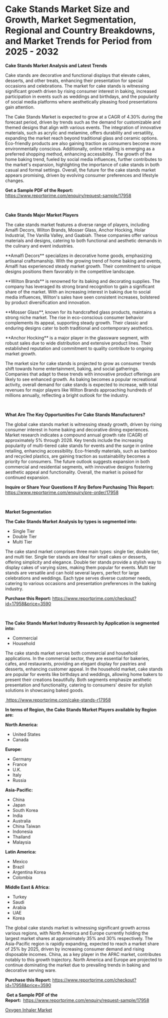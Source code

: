 <p><h1>Cake Stands Market Size and Growth, Market Segmentation, Regional and Country Breakdowns, and Market Trends for Period from 2025 -  2032</h1></p><p><strong>Cake Stands Market Analysis and Latest Trends</strong></p>
<p><p>Cake stands are decorative and functional displays that elevate cakes, desserts, and other treats, enhancing their presentation for special occasions and celebrations. The market for cake stands is witnessing significant growth driven by rising consumer interest in baking, increased participation in events such as weddings and birthdays, and the popularity of social media platforms where aesthetically pleasing food presentations gain attention.</p><p>The Cake Stands Market is expected to grow at a CAGR of 4.30% during the forecast period, driven by trends such as the demand for customizable and themed designs that align with various events. The integration of innovative materials, such as acrylic and melamine, offers durability and versatility, expanding the market reach beyond traditional glass and ceramic options. Eco-friendly products are also gaining traction as consumers become more environmentally conscious. Additionally, online retailing is emerging as a preferred shopping method, enhancing accessibility. The growth of the home baking trend, fueled by social media influences, further contributes to the market's expansion, highlighting the importance of cake stands in both casual and formal settings. Overall, the future for the cake stands market appears promising, driven by evolving consumer preferences and lifestyle changes.</p></p>
<p><strong>Get a Sample PDF of the Report:&nbsp;</strong> <a href="https://www.reportprime.com/enquiry/request-sample/17958?utm_campaign=3184&utm_medium=2&utm_source=Github&utm_content=ia&utm_term=18032025&utm_id=cake-stands">https://www.reportprime.com/enquiry/request-sample/17958</a></p>
<p>&nbsp;</p>
<p><strong>Cake Stands Major Market Players</strong></p>
<p><p>The cake stands market features a diverse range of players, including Amalfi Decors, Wilton Brands, Mosser Glass, Anchor Hocking, Holar Industrial, The Vanilla Valley, and Gaabiah. These companies offer various materials and designs, catering to both functional and aesthetic demands in the culinary and event industries.</p><p>**Amalfi Decors** specializes in decorative home goods, emphasizing artisanal craftsmanship. With the growing trend of home baking and events, Amalfi has experienced steady market growth. Their commitment to unique designs positions them favorably in the competitive landscape.</p><p>**Wilton Brands** is renowned for its baking and decorating supplies. The company has leveraged its strong brand recognition to gain a significant share of the market. With an increasing interest in baking due to social media influences, Wilton's sales have seen consistent increases, bolstered by product diversification and innovation.</p><p>**Mosser Glass**, known for its handcrafted glass products, maintains a strong niche market. The rise in eco-conscious consumer behavior complements its appeal, supporting steady growth. Their classic and enduring designs cater to both traditional and contemporary aesthetics.</p><p>**Anchor Hocking** is a major player in the glassware segment, with robust sales due to wide distribution and extensive product lines. Their established reputation and commitment to quality contribute to ongoing market growth.</p><p>The market size for cake stands is projected to grow as consumer trends shift towards home entertainment, baking, and social gatherings. Companies that adapt to these trends with innovative product offerings are likely to see enhanced growth. As baking becomes a popular recreational activity, overall demand for cake stands is expected to increase, with total revenues for major players like Wilton Brands approaching hundreds of millions annually, reflecting a bright outlook for the industry.</p></p>
<p>&nbsp;</p>
<p><strong>What Are The Key Opportunities For Cake Stands Manufacturers?</strong></p>
<p><p>The global cake stands market is witnessing steady growth, driven by rising consumer interest in home baking and decorative dining experiences. Market research indicates a compound annual growth rate (CAGR) of approximately 5% through 2028. Key trends include the increasing popularity of multi-tiered cake stands for events and the surge in online retailing, enhancing accessibility. Eco-friendly materials, such as bamboo and recycled plastics, are gaining traction as sustainability becomes a priority for consumers. The future outlook suggests expansion in both commercial and residential segments, with innovative designs fostering aesthetic appeal and functionality. Overall, the market is poised for continued expansion.</p></p>
<p><strong>Inquire or Share Your Questions If Any Before Purchasing This Report:</strong> <a href="https://www.reportprime.com/enquiry/pre-order/17958?utm_campaign=3184&utm_medium=2&utm_source=Github&utm_content=ia&utm_term=18032025&utm_id=cake-stands">https://www.reportprime.com/enquiry/pre-order/17958</a></p>
<p>&nbsp;</p>
<p><strong>Market Segmentation</strong></p>
<p><strong>The Cake Stands Market Analysis by types is segmented into:</strong></p>
<p><ul><li>Single Tier</li><li>Double Tier</li><li>Multi Tier</li></ul></p>
<p><p>The cake stand market comprises three main types: single tier, double tier, and multi tier. Single tier stands are ideal for small cakes or desserts, offering simplicity and elegance. Double tier stands provide a stylish way to display cakes of varying sizes, making them popular for events. Multi tier stands are versatile and can hold several layers, perfect for large celebrations and weddings. Each type serves diverse customer needs, catering to various occasions and presentation preferences in the baking industry.</p></p>
<p><strong>Purchase this Report:&nbsp;</strong><a href="https://www.reportprime.com/checkout?id=17958&price=3590&utm_campaign=3184&utm_medium=2&utm_source=Github&utm_content=ia&utm_term=18032025&utm_id=cake-stands">https://www.reportprime.com/checkout?id=17958&price=3590</a></p>
<p>&nbsp;</p>
<p><strong>The Cake Stands Market Industry Research by Application is segmented into:</strong></p>
<p><ul><li>Commercial</li><li>Household</li></ul></p>
<p><p>The cake stands market serves both commercial and household applications. In the commercial sector, they are essential for bakeries, cafes, and restaurants, providing an elegant display for pastries and desserts, enhancing customer appeal. In the household market, cake stands are popular for events like birthdays and weddings, allowing home bakers to present their creations beautifully. Both segments emphasize aesthetic presentation and functionality, catering to consumers' desire for stylish solutions in showcasing baked goods.</p></p>
<p><a href="https://www.reportprime.com/cake-stands-r17958?utm_campaign=3184&utm_medium=2&utm_source=Github&utm_content=ia&utm_term=18032025&utm_id=cake-stands">&nbsp;https://www.reportprime.com/cake-stands-r17958</a></p>
<p><strong>In terms of Region, the Cake Stands Market Players available by Region are:</strong></p>
<p>
    <p> <strong> North America: </strong>
        <ul>
            <li>United States</li>
            <li>Canada</li>
        </ul>
        </p> 
    <p> <strong> Europe: </strong>
        <ul>
            <li>Germany</li>
            <li>France</li>
            <li>U.K.</li>
            <li>Italy</li>
            <li>Russia</li>
        </ul>
        </p> 
    <p> <strong> Asia-Pacific: </strong>
        <ul>
            <li>China</li>
            <li>Japan</li>
            <li>South Korea</li>
            <li>India</li>
            <li>Australia</li>
            <li>China Taiwan</li>
            <li>Indonesia</li>
            <li>Thailand</li>
            <li>Malaysia</li>
        </ul>
        </p> 
    <p> <strong> Latin America: </strong>
        <ul>
            <li>Mexico</li>
            <li>Brazil</li>
            <li>Argentina Korea</li>
            <li>Colombia</li>
        </ul>
        </p> 
    <p> <strong> Middle East & Africa: </strong>
        <ul>
            <li>Turkey</li>
            <li>Saudi</li>
            <li>Arabia</li>
            <li>UAE</li>
            <li>Korea</li>
        </ul>
    </p>
    </p>
<p><p>The global cake stands market is witnessing significant growth across various regions, with North America and Europe currently holding the largest market shares at approximately 35% and 30% respectively. The Asia-Pacific region is rapidly expanding, expected to reach a market share of 25% by 2025, driven by increasing consumer demand and rising disposable incomes. China, as a key player in the APAC market, contributes notably to this growth trajectory. North America and Europe are projected to continue dominating the market due to prevailing trends in baking and decorative serving ware.</p></p>
<p><strong>Purchase this Report: </strong><a href="https://www.reportprime.com/checkout?id=17958&price=3590&utm_campaign=3184&utm_medium=2&utm_source=Github&utm_content=ia&utm_term=18032025&utm_id=cake-stands">https://www.reportprime.com/checkout?id=17958&price=3590</a></p>
<p>&nbsp;<strong>Get a Sample PDF of the Report:&nbsp;&nbsp;</strong><a href="https://www.reportprime.com/enquiry/request-sample/17958?utm_campaign=3184&utm_medium=2&utm_source=Github&utm_content=ia&utm_term=18032025&utm_id=cake-stands">https://www.reportprime.com/enquiry/request-sample/17958</a></p>
<p><strong></strong></p>
<p><p><a href="https://github.com/dailyspunj47/Market-Research-Report-List-1/blob/main/oxygen-inhaler-market.md?utm_campaign=3184&utm_medium=2&utm_source=Github&utm_content=ia&utm_term=18032025&utm_id=cake-stands">Oxygen Inhaler Market</a></p></p>